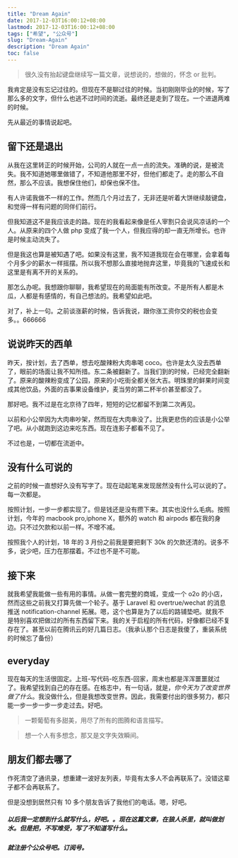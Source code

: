 ```yaml
---
title: "Dream Again"
date: 2017-12-03T16:00:12+08:00
lastmod: 2017-12-03T16:00:12+08:00
tags: ["希望", "公众号"]
slug: "Dream-Again"
description: "Dream Again"
toc: false
---
```


> 很久没有抬起键盘继续写一篇文章，说想说的，想做的，怀念 or 批判。

我肯定是没有忘记过往的。但现在不是聊过往的时候。当初刚刚毕业的时候，写了那么多的文字，但什么也逃不过时间的流逝。最终还是走到了现在。一个进退两难的时候。

先从最近的事情说起吧。

## 留下还是退出

从我在这里转正的时候开始，公司的人就在一点一点的流失。准确的说，是被流失。我不知道她哪里做错了，不知道他那里不好，但他们都走了。走的那么不自然，那么不应该。我想保住他们，却保也保不住。

有人许诺我做不一样的工作。然而几个月过去了，无非还是听着大饼继续敲键盘，和觉得一样有问题的同伴们前行。

但我知道这不是我应该走的路。现在的我看起来像是任人宰割只会说风凉话的一个人。从原来的四个人做 php 变成了我一个人，但我应得的却一直无所增长。也许是时候主动流失了。

但是我这也算是被知遇了吧。如果没有这里，我不知道我现在会在哪里，会拿着每个月多少的薪水一样摇摆。所以我不想那么直接地抛弃这里，毕竟我的飞速成长和这里是有离不开的关系的。

那怎么办呢。我想跟你聊聊，我希望现在的局面能有所改变。不是所有人都是木瓜，人都是有感情的，有自己想法的。我希望如此吧。

对了，补上一句。之前谈涨薪的时候，告诉我说，跟你涨工资你交的税也会变多。。666666

## 说说昨天的西单

昨天，按计划，去了西单，想去吃酸辣粉大肉串喝 coco。也许是太久没去西单了，眼前的场面让我不知所措。东二条被翻新了。当我们到的时候，已经完全翻新了。原来的酸辣粉变成了公园，原来的小吃街全都关张大吉。明珠里的鲜果时间变成其他饮品，外面的吉事果设备维护，麦当劳的第二杯半价甚至都没了。

那好吧。我不过是在北京待了四年，短短的记忆都留不到第二次再见。

以前和小公举因为大肉串吵架，然而现在大肉串没了。比我更悲伤的应该是小公举了吧。从小就跑到这边来吃东西。现在连影子都看不见了。

不过也是，一切都在流逝中。

## 没有什么可说的

之前的时候一直想好久没有写字了。现在动起笔来发现居然没有什么可以说的了。每一次都是。

按照计划，一步一步都实现了。但是钱还是没有攒下来。其实也没什么毛病。按照计划，今年的 macbook pro,iphone X，额外的 watch 和 airpods 都在我的身边。只不过欠款和以前一样。不增不减。

按照我个人的计划，18 年的 3 月份之前我是要把剩下 30k 的欠款还清的。说多不多，说少吧，压力在那摆着。不过也不是不可能。

## 接下来

就我希望我能做一些有用的事情。从做一套完整的商城，变成一个 o2o 的小店，然而这些之前我又打算先做一个轮子。基于 Laravel 和 overtrue/wechat 的消息推送 notification-channel 拓展。嗯，这个也算是为了以后的路铺垫吧。就我不是特别喜欢把做过的所有东西留下来。我的关于启程的所有代码，好像都已经不复存在了。甚至以前在腾讯云的好几篇日志。（我承认那个日志是我傻了，重装系统的时候忘了备份）

## everyday

现在每天的生活很固定。上班-写代码-吃东西-回家，周末也都是浑浑噩噩就过了。我希望找到自己的存在感。在格志中，有一句话，就是，_你今天为了改变世界做了什么_。我没做什么，但是我想改变世界。因此，我需要付出的很多努力，都只能一步一步一步一步走过去。好吧。

> 一颗葡萄有多甜美，用尽了所有的图腾和语言描写。

> 想一个人有多想念，那又是文字失效瞬间。

## 朋友们都去哪了

作死清空了通讯录，想重建一波好友列表，毕竟有太多人不会再联系了。没错这辈子都不会再联系了。

但是没想到居然只有 10 多个朋友告诉了我他们的电话。嗯，好吧。

##### 以后我一定想到什么就写什么，好吧。。现在这篇文章，在狼人杀里，就叫做划水。但是把，不写难受，写了不知道写什么。

##### 就注册个公众号吧。订阅号。
